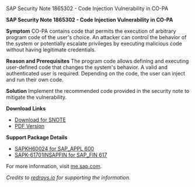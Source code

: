 SAP Security Note 1865302 - Code Injection Vulnerability in CO-PA

**SAP Security Note 1865302 - Code Injection Vulnerability in CO-PA**

**Symptom**
CO-PA contains code that permits the execution of arbitrary program code of the user's choice. An attacker can control the behavior of the system or potentially escalate privileges by executing malicious code without having legitimate credentials.

**Reason and Prerequisites**
The program code allows defining and executing user-defined code that changes the system's behavior. A valid and authenticated user is required. Depending on the code, the user can inject and run their own code.

**Solution**
Implement the recommended code provided in the security note to mitigate the vulnerability.

**Download Links**
- [Download for SNOTE](https://notesdownloads.sap.com/note/0040000011026882017)
- [PDF Version](https://userapps.support.sap.com/sap/support/sfm/notes/print/0001865302?language=en-US&token=13F5011759151F7D398CC4955FCFB6EC)

**Support Package Details**
- [SAPKH60024 for SAP_APPL 600](https://me.sap.com/supportpackage/SAPKH60024)
- [SAPK-61701INSAPFIN for SAP_FIN 617](https://me.sap.com/supportpackage/SAPK-61701INSAPFIN)

For more information, visit [me.sap.com](https://me.sap.com/).

*Credits to [redrays.io](https://redrays.io) for supporting the information.*